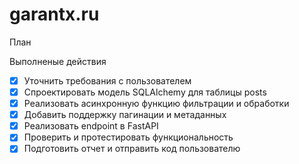 # garantx.ru
План

Выполненые действия

*   [x] Уточнить требования с пользователем
*   [x] Спроектировать модель SQLAlchemy для таблицы posts
*   [x] Реализовать асинхронную функцию фильтрации и обработки
*   [x] Добавить поддержку пагинации и метаданных
*   [x] Реализовать endpoint в FastAPI
*   [x] Проверить и протестировать функциональность
*   [x] Подготовить отчет и отправить код пользователю
